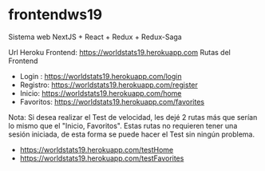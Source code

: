 # frontendws19
Sistema web NextJS + React + Redux + Redux-Saga

Url Heroku Frontend:  https://worldstats19.herokuapp.com
Rutas del Frontend 
* Login :   https://worldstats19.herokuapp.com/login  
* Registro:   https://worldstats19.herokuapp.com/register
* Inicio:   https://worldstats19.herokuapp.com/home 
* Favoritos:   https://worldstats19.herokuapp.com/favorites  

Nota: Si desea realizar el Test de velocidad, les dejé 2 rutas más que serían lo mismo que el "Inicio, Favoritos". Estas rutas no requieren tener una sesión iniciada, de esta forma se puede hacer el Test sin ningún problema.
* https://worldstats19.herokuapp.com/testHome
* https://worldstats19.herokuapp.com/testFavorites   
